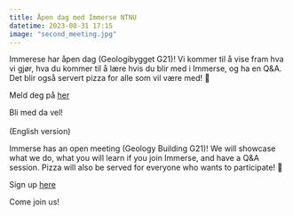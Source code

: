```yaml
---
title: Åpen dag med Immerse NTNU
datetime: 2023-08-31 17:15
image: "second_meeting.jpg"
---
```


Immerese har åpen dag (Geologibygget G21)! Vi kommer til å vise fram hva vi gjør, hva du kommer til å lære hvis du blir med i Immerse, og ha en Q&A. Det blir også servert pizza for alle som vil være med! 🍕 

Meld deg på <a href="https://forms.gle/YiZ6tRvoX3MJQ1WH9">her</a>

Bli med da vel!
<br></br>
(English version)

Immerse has an open meeting (Geology Building G21)! We will showcase what we do, what you will learn if you join Immerse, and have a Q&A session. Pizza will also be served for everyone who wants to participate! 🍕 

Sign up <a href="https://forms.gle/YiZ6tRvoX3MJQ1WH9">here</a>

Come join us!